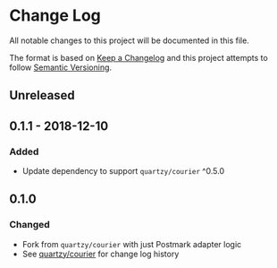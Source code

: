 # Change Log

All notable changes to this project will be documented in this file.

The format is based on [Keep a Changelog](http://keepachangelog.com/en/1.0.0/)
and this project attempts to follow [Semantic Versioning](http://semver.org/spec/v2.0.0.html).

## Unreleased

## 0.1.1 - 2018-12-10

### Added

* Update dependency to support `quartzy/courier` ^0.5.0

## 0.1.0

### Changed

* Fork from `quartzy/courier` with just Postmark adapter logic
* See [quartzy/courier](https://github.com/quartzy/courier/blob/0.4.0/CHANGELOG.md) for change log history
